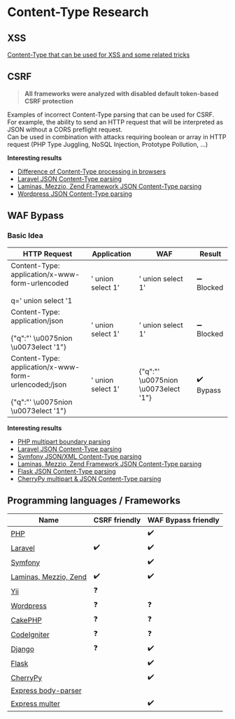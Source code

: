 # Content-Type Research

## XSS

[Content-Type that can be used for XSS and some related tricks](XSS.md)

## CSRF

> **All frameworks were analyzed with disabled default token-based CSRF protection**

Examples of incorrect Content-Type parsing that can be used for CSRF.  
For example, the ability to send an HTTP request that will be interpreted as JSON without a CORS preflight request.  
Can be used in combination with attacks requiring boolean or array in HTTP request (PHP Type Juggling, NoSQL Injection, Prototype Pollution, ...)

**Interesting results**
 * [Difference of Content-Type processing in browsers](Browsers.md)
 * [Laravel JSON Content-Type parsing](ct-tricks/Laravel.md)
 * [Laminas, Mezzio, Zend Framework JSON Content-Type parsing](ct-tricks/Mezzio.md)
 * [Wordpress JSON Content-Type parsing](ct-tricks/Wordpress.md)

## WAF Bypass

### Basic Idea

| HTTP Request                                                                                      | Application         | WAF                                   | Result                     |
|---------------------------------------------------------------------------------------------------|---------------------|---------------------------------------|----------------------------|
| Content-Type: application/x-www-form-urlencoded<br><br>q=' union select '1                        | ' union select 1'   | ' union select 1'                     | :heavy_minus_sign: Blocked |
| Content-Type: application/json<br><br>{"q":"' \u0075nion \u0073elect '1"}                         | ' union select 1'   | ' union select 1'                     | :heavy_minus_sign: Blocked |
| Content-Type: application/x-www-form-urlencoded;/json<br><br>{"q":"' \u0075nion \u0073elect '1"}  | ' union select 1'   | {"q":"' \u0075nion \u0073elect '1"}   | :heavy_check_mark: Bypass  |

**Interesting results**
 * [PHP multipart boundary parsing](ct-tricks/PHP.md)
 * [Laravel JSON Content-Type parsing](ct-tricks/Laravel.md)
 * [Symfony JSON/XML Content-Type parsing](ct-tricks/Symfony.md)
 * [Laminas, Mezzio, Zend Framework JSON Content-Type parsing](ct-tricks/Mezzio.md)
 * [Flask JSON Content-Type parsing](ct-tricks/Flask.md)
 * [CherryPy multipart & JSON Content-Type parsing](ct-tricks/CherryPy.md)

## Programming languages / Frameworks

| Name | CSRF friendly | WAF Bypass friendly |
|------|---------------|---------------------|
| [PHP](ct-tricks/PHP.md)                                   |                    | :heavy_check_mark: |
| [Laravel](ct-tricks/Laravel.md)                           | :heavy_check_mark: | :heavy_check_mark: |
| [Symfony](ct-tricks/Symfony.md)                           |                    | :heavy_check_mark: |
| [Laminas, Mezzio, Zend](ct-tricks/Mezzio.md)              | :heavy_check_mark: | :heavy_check_mark: |
| [Yii](ct-tricks/Yii.md)                                   | :question:         |                    |
| [Wordpress](ct-tricks/Wordpress.md)                       | :question:         | :question:         |
| [CakePHP](ct-tricks/CakePHP.md)                           | :question:         | :question:         |
| [CodeIgniter](ct-tricks/CodeIgniter.md)                   | :question:         | :question:         |
| [Django](ct-tricks/Django.md)                             | :question:         | :heavy_check_mark: |
| [Flask](ct-tricks/Flask.md)                               |                    | :heavy_check_mark: |
| [CherryPy](ct-tricks/CherryPy.md)                         |                    | :heavy_check_mark: |
| [Express body-parser](ct-tricks/Express_body-parser.md)   |                    |                    |
| [Express multer](ct-tricks/Express_multer.md)             |                    | :heavy_check_mark: |
